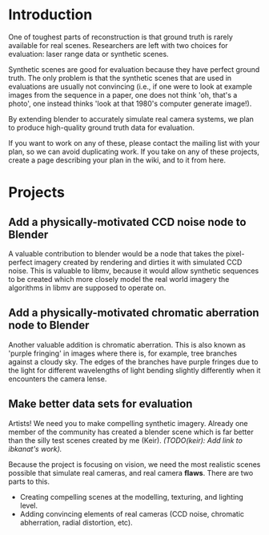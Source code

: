 # Introduction #

One of toughest parts of reconstruction is that ground truth is rarely available for real scenes. Researchers are left with two choices for evaluation: laser range data or synthetic scenes.

Synthetic scenes are good for evaluation because they have perfect ground truth. The only problem is that the synthetic scenes that are used in evaluations are usually not convincing (i.e., if one were to look at example images from the sequence in a paper, one does not think 'oh, that's a photo', one instead thinks 'look at that 1980's computer generate image!).

By extending blender to accurately simulate real camera systems, we plan to produce high-quality ground truth data for evaluation.

If you want to work on any of these, please contact the mailing list with your plan, so we can avoid duplicating work. If you take on any of these projects, create a page describing your plan in the wiki, and to it from here.

# Projects #

## Add a physically-motivated CCD noise node to Blender ##

A valuable contribution to blender would be a node that takes the pixel-perfect
imagery created by rendering and dirties it with simulated CCD noise. This is
valuable to libmv, because it would allow synthetic sequences to be created
which more closely model the real world imagery the algorithms in libmv are
supposed to operate on.

## Add a physically-motivated chromatic aberration node to Blender ##

Another valuable addition is chromatic aberration. This is also known as
'purple fringing' in images where there is, for example, tree branches against
a cloudy sky. The edges of the branches have purple fringes due to the light
for different wavelengths of light bending slightly differently when it
encounters the camera lense.

## Make better data sets for evaluation ##

Artists! We need you to make compelling synthetic imagery. Already one member
of the community has created a blender scene which is far better than the silly
test scenes created by me (Keir). _(TODO(keir): Add link to ibkanat's work)._

Because the project is focusing on vision, we need the most realistic scenes
possible that simulate real cameras, and real camera **flaws**. There are two
parts to this.

  * Creating compelling scenes at the modelling, texturing, and lighting level.
  * Adding convincing elements of real cameras (CCD noise, chromatic abherration, radial distortion, etc).